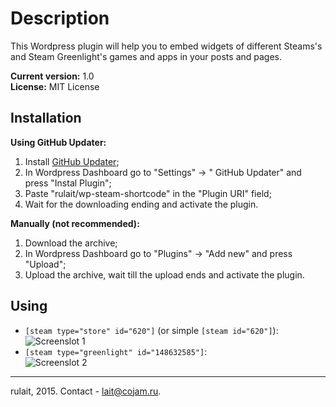 # Description
This Wordpress plugin will help you to embed widgets of different Steams's and Steam Greenlight's games and apps in your posts and pages.

**Current version:** 1.0  
**License:** MIT License

## Installation

**Using GitHub Updater:**  
1. Install [GitHub Updater](https://github.com/afragen/github-updater);  
2. In Wordpress Dashboard go to "Settings" -> " GitHub Updater" and press "Instal Plugin";  
3. Paste "rulait/wp-steam-shortcode" in the "Plugin URI" field;  
4. Wait for the downloading ending and activate the plugin.

**Manually (not recommended):**  
1. Download the archive;  
2. In Wordpress Dashboard go to "Plugins" -> "Add new" and press "Upload";  
3. Upload the archive, wait till the upload ends and activate the plugin.

## Using
* `[steam type="store" id="620"]` (or simple `[steam id="620"]`):  
![Screenslot 1](https://i.imgur.com/P4OOiwh.png)
* `[steam type="greenlight" id="148632585"]`:  
![Screenslot 2](https://i.imgur.com/XO2zefv.jpg)

---
rulait, 2015. Contact - lait@cojam.ru.